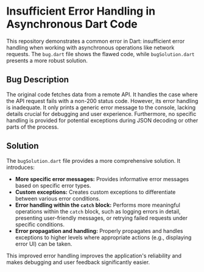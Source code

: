 # Insufficient Error Handling in Asynchronous Dart Code

This repository demonstrates a common error in Dart: insufficient error handling when working with asynchronous operations like network requests. The `bug.dart` file shows the flawed code, while `bugSolution.dart` presents a more robust solution.

## Bug Description

The original code fetches data from a remote API. It handles the case where the API request fails with a non-200 status code. However, its error handling is inadequate.  It only prints a generic error message to the console, lacking details crucial for debugging and user experience. Furthermore, no specific handling is provided for potential exceptions during JSON decoding or other parts of the process.

## Solution

The `bugSolution.dart` file provides a more comprehensive solution. It introduces:

* **More specific error messages:**  Provides informative error messages based on specific error types.
* **Custom exceptions:** Creates custom exceptions to differentiate between various error conditions.
* **Error handling within the `catch` block:** Performs more meaningful operations within the `catch` block, such as logging errors in detail, presenting user-friendly messages, or retrying failed requests under specific conditions.
* **Error propagation and handling:** Properly propagates and handles exceptions to higher levels where appropriate actions (e.g., displaying error UI) can be taken.

This improved error handling improves the application's reliability and makes debugging and user feedback significantly easier.
